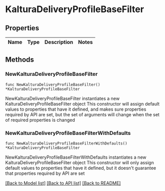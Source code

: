 # KalturaDeliveryProfileBaseFilter

## Properties

Name | Type | Description | Notes
------------ | ------------- | ------------- | -------------

## Methods

### NewKalturaDeliveryProfileBaseFilter

`func NewKalturaDeliveryProfileBaseFilter() *KalturaDeliveryProfileBaseFilter`

NewKalturaDeliveryProfileBaseFilter instantiates a new KalturaDeliveryProfileBaseFilter object
This constructor will assign default values to properties that have it defined,
and makes sure properties required by API are set, but the set of arguments
will change when the set of required properties is changed

### NewKalturaDeliveryProfileBaseFilterWithDefaults

`func NewKalturaDeliveryProfileBaseFilterWithDefaults() *KalturaDeliveryProfileBaseFilter`

NewKalturaDeliveryProfileBaseFilterWithDefaults instantiates a new KalturaDeliveryProfileBaseFilter object
This constructor will only assign default values to properties that have it defined,
but it doesn't guarantee that properties required by API are set


[[Back to Model list]](../README.md#documentation-for-models) [[Back to API list]](../README.md#documentation-for-api-endpoints) [[Back to README]](../README.md)


